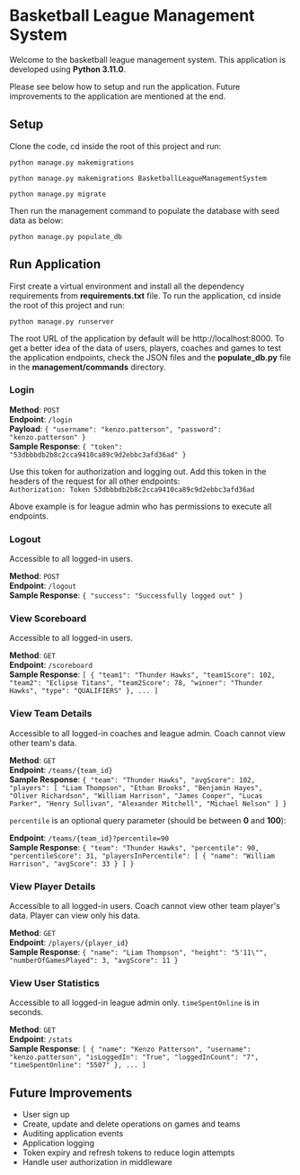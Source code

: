 # Basketball League Management System
Welcome to the basketball league management system. This application is developed using **Python 3.11.0**.

Please see below how to setup and run the application. 
Future improvements to the application are mentioned at the end.
## Setup
Clone the code, cd inside the root of this project and run:  

`python manage.py makemigrations`  

`python manage.py makemigrations BasketballLeagueManagementSystem`  

`python manage.py migrate`  


Then run the management command to populate the database with seed data as below:

`python manage.py populate_db`
## Run Application
First create a virtual environment and install all the dependency requirements from **requirements.txt** file.
To run the application, cd inside the root of this project and run: 

`python manage.py runserver`  

The root URL of the application by default will be http://localhost:8000. 
To get a better idea of the data of users, players, coaches and games to test the application endpoints, 
check the JSON files and the **populate_db.py** file in the **management/commands** directory.
### Login
**Method**: `POST`  
**Endpoint**: `/login`  
**Payload**: `{
    "username": "kenzo.patterson",
    "password": "kenzo.patterson"
}`  
**Sample Response**: `{
    "token": "53dbbbdb2b8c2cca9410ca89c9d2ebbc3afd36ad"
}`  

Use this token for authorization and logging out. Add this token in the headers of the 
request for all other endpoints:  
`Authorization: Token 53dbbbdb2b8c2cca9410ca89c9d2ebbc3afd36ad`  

Above example is for league admin who has permissions to execute all endpoints.
### Logout
Accessible to all logged-in users.  

**Method**: `POST`  
**Endpoint**: `/logout`   
**Sample Response**: `{
    "success": "Successfully logged out"
}`  
### View Scoreboard
Accessible to all logged-in users. 

**Method**: `GET`  
**Endpoint**: `/scoreboard`   
**Sample Response**: `[
    {
        "team1": "Thunder Hawks",
        "team1Score": 102,
        "team2": "Eclipse Titans",
        "team2Score": 78,
        "winner": "Thunder Hawks",
        "type": "QUALIFIERS"
    },
    ...
]`  
### View Team Details
Accessible to all logged-in coaches and league admin. Coach cannot view other team's data.

**Method**: `GET`  
**Endpoint**: `/teams/{team_id}`  
**Sample Response**: `{
    "team": "Thunder Hawks",
    "avgScore": 102,
    "players": [
        "Liam Thompson",
        "Ethan Brooks",
        "Benjamin Hayes",
        "Oliver Richardson",
        "William Harrison",
        "James Cooper",
        "Lucas Parker",
        "Henry Sullivan",
        "Alexander Mitchell",
        "Michael Nelson"
    ]
}`    

`percentile` is an optional query parameter (should be between **0** and **100**):   

**Endpoint**: `/teams/{team_id}?percentile=90`  
**Sample Response**: `{
    "team": "Thunder Hawks",
    "percentile": 90,
    "percentileScore": 31,
    "playersInPercentile": [
        {
            "name": "William Harrison",
            "avgScore": 33
        }
    ]
}`
### View Player Details
Accessible to all logged-in users. Coach cannot view other team player's data. Player can view only his data.

**Method**: `GET`  
**Endpoint**: `/players/{player_id}`  
**Sample Response**: `{
    "name": "Liam Thompson",
    "height": "5'11\"",
    "numberOfGamesPlayed": 3,
    "avgScore": 11
}`
### View User Statistics
Accessible to all logged-in league admin only. `timeSpentOnline` is in seconds.

**Method**: `GET`  
**Endpoint**: `/stats`  
**Sample Response**: `[
    {
        "name": "Kenzo Patterson",
        "username": "kenzo.patterson",
        "isLoggedIn": "True",
        "loggedInCount": "7",
        "timeSpentOnline": "5507"
    },
    ...
]`
## Future Improvements
* User sign up
* Create, update and delete operations on games and teams
* Auditing application events
* Application logging
* Token expiry and refresh tokens to reduce login attempts
* Handle user authorization in middleware



